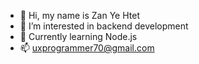 - 👋 Hi, my name is Zan Ye Htet
- 👀 I’m interested in backend development 
- 🌱 Currently learning Node.js 
- 📫 uxprogrammer70@gmail.com

<!---
ux-programmer/ux-programmer is a ✨ special ✨ repository because its `README.md` (this file) appears on your GitHub profile.
You can click the Preview link to take a look at your changes.
--->
